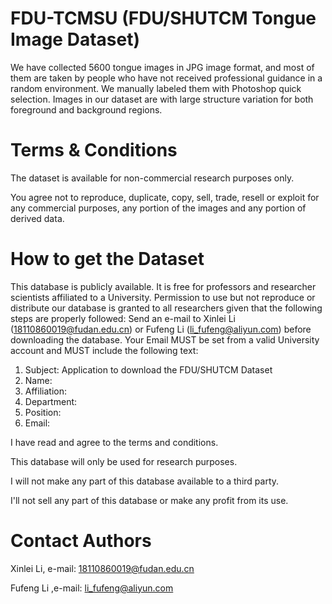 # FDU-TCMSU (FDU/SHUTCM Tongue Image Dataset)

We have collected 5600 tongue images in JPG image format, and most of them are taken by people who have not received professional guidance in a random environment. We manually labeled them with Photoshop quick selection.
Images in our dataset are with large structure variation for both foreground and background regions.

# Terms & Conditions
The dataset is available for non-commercial research purposes only.

You agree not to reproduce, duplicate, copy, sell, trade, resell or exploit for any commercial purposes, any portion of the images and any portion of derived data.

# How to get the Dataset
This database is publicly available. It is free for professors and researcher scientists affiliated to a University. Permission to use but not reproduce or distribute our database is granted to all researchers given that the following steps are properly followed: Send an e-mail to Xinlei Li (18110860019@fudan.edu.cn) or Fufeng Li (li_fufeng@aliyun.com) before downloading the database. Your Email MUST be set from a valid University account and MUST include the following text:

1. Subject: Application to download the FDU/SHUTCM Dataset          
2. Name: <your first and last name>
3. Affiliation: <University where you work>
4. Department: <your department>
5. Position: <your job title>
6. Email: <must be the email at the above mentioned institution>
	
I have read and agree to the terms and conditions. 

This database will only be used for research purposes. 

I will not make any part of this database available to a third party. 

I'll not sell any part of this database or make any profit from its use.
	
# Contact Authors
Xinlei Li, e-mail: 18110860019@fudan.edu.cn

Fufeng Li ,e-mail: li_fufeng@aliyun.com


